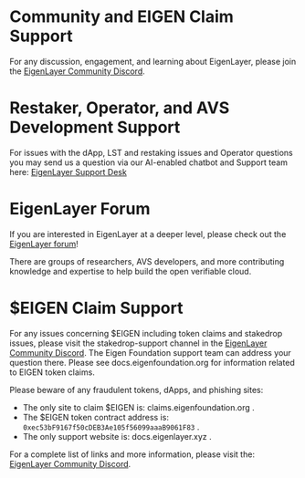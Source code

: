 # Community and EIGEN Claim Support

For any discussion, engagement, and learning about EigenLayer, please join the [EigenLayer Community Discord](https://discord.gg/eigenlayer).

# Restaker, Operator, and AVS Development Support

For issues with the dApp, LST and restaking issues and Operator questions you may send us a question via our AI-enabled chatbot and Support team here:  <a href="javascript:void(0)"  id="intercom_trigger_eldocs" >EigenLayer Support Desk</a>

# EigenLayer Forum

If you are interested in EigenLayer at a deeper level, please check out the [EigenLayer forum](https://forum.eigenlayer.xyz/)!

There are groups of researchers, AVS developers, and more contributing knowledge and expertise to help build the open verifiable cloud.

# \$EIGEN Claim Support

For any issues concerning \$EIGEN including token claims and stakedrop issues, please visit the stakedrop-support channel in the [EigenLayer Community Discord](https://discord.gg/eigenlayer). The Eigen Foundation support team can address your question there. Please see docs.eigenfoundation.org for information related to EIGEN token claims.

Please beware of any fraudulent tokens, dApps, and phishing sites:
- The only site to claim \$EIGEN is: claims.eigenfoundation.org .
- The \$EIGEN token contract address is: `0xec53bF9167f50cDEB3Ae105f56099aaaB9061F83` .
- The only support website is: docs.eigenlayer.xyz .
    
For a complete list of links and more information, please visit the: [EigenLayer Community Discord](https://discord.gg/eigenlayer).

